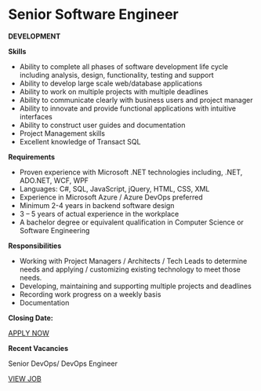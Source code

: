 # Senior Software Engineer

**DEVELOPMENT**

**Skills**

*   Ability to complete all phases of software development life cycle including analysis, design, functionality, testing and support
*   Ability to develop large scale web/database applications
*   Ability to work on multiple projects with multiple deadlines
*   Ability to communicate clearly with business users and project manager
*   Ability to innovate and provide functional applications with intuitive interfaces
*   Ability to construct user guides and documentation
*   Project Management skills
*   Excellent knowledge of Transact SQL

**Requirements**

*   Proven experience with Microsoft .NET technologies including, .NET, ADO.NET, WCF, WPF
*   Languages: C#, SQL, JavaScript, jQuery, HTML, CSS, XML
*   Experience in Microsoft Azure / Azure DevOps preferred
*   Minimum 2-4 years in backend software design
*   3 – 5 years of actual experience in the workplace
*   A bachelor degree or equivalent qualification in Computer Science or Software Engineering

**Responsibilities**

*   Working with Project Managers / Architects / Tech Leads to determine needs and applying / customizing existing technology to meet those needs.
*   Developing, maintaining and supporting multiple projects and deadlines
*   Recording work progress on a weekly basis
*   Documentation

**Closing Date:**

[APPLY NOW](mailto:)

**Recent Vacancies**

Senior DevOps/ DevOps Engineer

[VIEW JOB](mailto:)